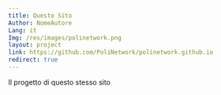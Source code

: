 ```yaml
---
title: Questo Sito
Author: NomeAutore
Lang: it
Img: /res/images/polinetwork.png
layout: project
link: https://github.com/PoliNetwork/polinetwork.github.io
redirect: true
---
```

Il progetto di questo stesso sito

